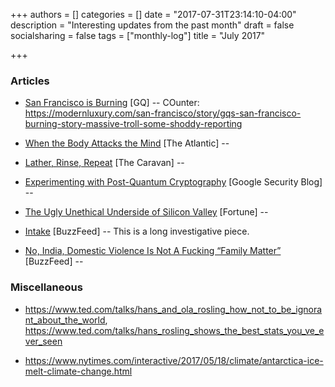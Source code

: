 +++
authors = []
categories = []
date = "2017-07-31T23:14:10-04:00"
description = "Interesting updates from the past month"
draft = false
socialsharing = false
tags = ["monthly-log"]
title = "July 2017"

+++

### Articles

- [San Francisco is Burning](http://www.gq.com/story/san-francisco-is-burning) [GQ] -- COunter: https://modernluxury.com/san-francisco/story/gqs-san-francisco-burning-story-massive-troll-some-shoddy-reporting

- [When the Body Attacks the Mind](http://www.theatlantic.com/magazine/archive/2016/07/when-the-body-attacks-the-mind/485564/) [The Atlantic] --

- [Lather, Rinse, Repeat](http://www.caravanmagazine.in/reportage/lather-rinse-repeat-saas-bahu-saga) [The Caravan] --

- [Experimenting with Post-Quantum Cryptography](https://security.googleblog.com/2016/07/experimenting-with-post-quantum.html) [Google Security Blog] --

- [The Ugly Unethical Underside of Silicon Valley](http://fortune.com/silicon-valley-startups-fraud-venture-capital/) [Fortune] --

- [Intake](https://www.buzzfeed.com/rosalindadams/intake?utm_term=.nyQ9MWJ3X#.vc4jEAg5G) [BuzzFeed] -- This is a long investigative piece.

- [No, India, Domestic Violence Is Not A Fucking “Family Matter”](https://www.buzzfeed.com/richakaulpadte/yeh-toh-family-matter-hai?utm_term=.ldVJ1Bqlb#.deMR67Mmz) [BuzzFeed] --

### Miscellaneous

- https://www.ted.com/talks/hans_and_ola_rosling_how_not_to_be_ignorant_about_the_world, https://www.ted.com/talks/hans_rosling_shows_the_best_stats_you_ve_ever_seen

- https://www.nytimes.com/interactive/2017/05/18/climate/antarctica-ice-melt-climate-change.html

